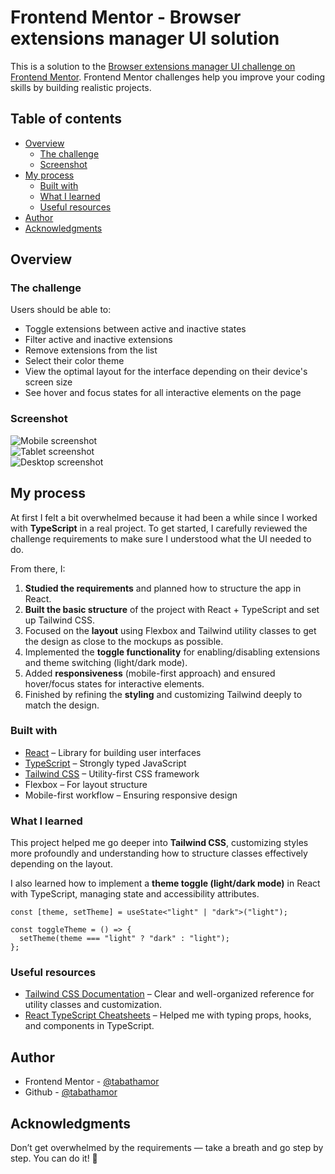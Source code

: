 
# Frontend Mentor - Browser extensions manager UI solution

This is a solution to the [Browser extensions manager UI challenge on Frontend Mentor](https://www.frontendmentor.io/challenges/browser-extension-manager-ui-yNZnOfsMAp). Frontend Mentor challenges help you improve your coding skills by building realistic projects. 

## Table of contents

- [Overview](#overview)
  - [The challenge](#the-challenge)
  - [Screenshot](#screenshot)
- [My process](#my-process)
  - [Built with](#built-with)
  - [What I learned](#what-i-learned)
  - [Useful resources](#useful-resources)
- [Author](#author)
- [Acknowledgments](#acknowledgments)


## Overview


### The challenge

Users should be able to:

- Toggle extensions between active and inactive states
- Filter active and inactive extensions
- Remove extensions from the list
- Select their color theme
- View the optimal layout for the interface depending on their device's screen size
- See hover and focus states for all interactive elements on the page

### Screenshot

![Mobile screenshot](./screenshots/mobile.png)  
![Tablet screenshot](./screenshots/tablet.png)  
![Desktop screenshot](./screenshots/desktop.png)

## My process
At first I felt a bit overwhelmed because it had been a while since I worked with **TypeScript** in a real project. To get started, I carefully reviewed the challenge requirements to make sure I understood what the UI needed to do.  

From there, I:  
1. **Studied the requirements** and planned how to structure the app in React.  
2. **Built the basic structure** of the project with React + TypeScript and set up Tailwind CSS.  
3. Focused on the **layout** using Flexbox and Tailwind utility classes to get the design as close to the mockups as possible.  
4. Implemented the **toggle functionality** for enabling/disabling extensions and theme switching (light/dark mode).  
5. Added **responsiveness** (mobile-first approach) and ensured hover/focus states for interactive elements.  
6. Finished by refining the **styling** and customizing Tailwind deeply to match the design.  


### Built with

- [React](https://react.dev/) – Library for building user interfaces  
- [TypeScript](https://www.typescriptlang.org/) – Strongly typed JavaScript  
- [Tailwind CSS](https://tailwindcss.com/) – Utility-first CSS framework  
- Flexbox – For layout structure  
- Mobile-first workflow – Ensuring responsive design

### What I learned

This project helped me go deeper into **Tailwind CSS**, customizing styles more profoundly and understanding how to structure classes effectively depending on the layout.  

I also learned how to implement a **theme toggle (light/dark mode)** in React with TypeScript, managing state and accessibility attributes.  

```tsx
const [theme, setTheme] = useState<"light" | "dark">("light");

const toggleTheme = () => {
  setTheme(theme === "light" ? "dark" : "light");
};
```


### Useful resources
- [Tailwind CSS Documentation](https://tailwindcss.com/docs) – Clear and well-organized reference for utility classes and customization.  
- [React TypeScript Cheatsheets](https://react-typescript-cheatsheet.netlify.app/) – Helped me with typing props, hooks, and components in TypeScript.  


## Author
- Frontend Mentor - [@tabathamor](https://www.frontendmentor.io/profile/tabathamor)
- Github - [@tabathamor](https://github.com/tabathamor)


## Acknowledgments
Don’t get overwhelmed by the requirements — take a breath and go step by step. You can do it! 💪  
